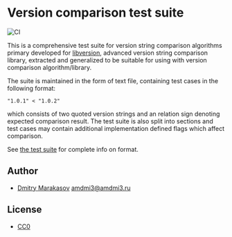 # Version comparison test suite

![CI](https://github.com/repology/version-comparison-test-suite/workflows/CI/badge.svg)

This is a comprehensive test suite for version string comparison
algorithms primary developed for
[libversion](https://github.com/repology/libversion), advanced
version string comparison library, extracted and generalized to
be suitable for using with version comparison algorithm/library.

The suite is maintained in the form of text file, containing test
cases in the following format:

```
"1.0.1" < "1.0.2"
```

which consists of two quoted version strings and an relation sign
denoting expected comparison result. The test suite is also split
into sections and test cases may contain additional implementation
defined flags which affect comparison.

See [the test suite](version-comparison-tests.txt) for complete
info on format.

## Author

* [Dmitry Marakasov](https://github.com/AMDmi3) <amdmi3@amdmi3.ru>

## License

* [CC0](LICENSE)
